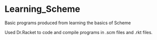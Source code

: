 # Learning_Scheme
Basic programs produced from learning the basics of Scheme

Used Dr.Racket to code and compile programs in .scm files and .rkt files.
